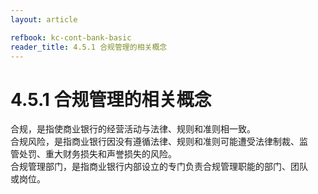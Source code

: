 ```yaml
---
layout: article

refbook: kc-cont-bank-basic
reader_title: 4.5.1 合规管理的相关概念
---
```


# 4.5.1 合规管理的相关概念

合规，是指使商业银行的经营活动与法律、规则和准则相一致。<br />
    合规风险，是指商业银行因没有遵循法律、规则和准则可能遭受法律制裁、监<br />
    管处罚、重大财务损失和声誉损失的风险。<br />
    合规管理部门，是指商业银行内部设立的专门负责合规管理职能的部门、团队<br />
  或岗位。